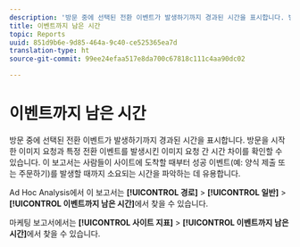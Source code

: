 ```yaml
---
description: '방문 중에 선택된 전환 이벤트가 발생하기까지 경과된 시간을 표시합니다. 방문을 시작한 이미지 요청과 특정 전환 이벤트를 발생시킨 이미지 요청 간 시간 차이를 확인할 수 있습니다. 이 보고서는 사람들이 사이트에 도착할 때부터 성공 이벤트(예: 양식 제출 또는 주문하기)를 발생할 때까지 소요되는 시간을 파악하는 데 유용합니다.'
title: 이벤트까지 남은 시간
topic: Reports
uuid: 851d9b6e-9d85-464a-9c40-ce525365ea7d
translation-type: ht
source-git-commit: 99ee24efaa517e8da700c67818c111c4aa90dc02

---
```



# 이벤트까지 남은 시간

방문 중에 선택된 전환 이벤트가 발생하기까지 경과된 시간을 표시합니다. 방문을 시작한 이미지 요청과 특정 전환 이벤트를 발생시킨 이미지 요청 간 시간 차이를 확인할 수 있습니다. 이 보고서는 사람들이 사이트에 도착할 때부터 성공 이벤트(예: 양식 제출 또는 주문하기)를 발생할 때까지 소요되는 시간을 파악하는 데 유용합니다.

Ad Hoc Analysis에서 이 보고서는 **[!UICONTROL 경로]** > **[!UICONTROL 일반]** > **[!UICONTROL 이벤트까지 남은 시간]**&#x200B;에서 찾을 수 있습니다.

마케팅 보고서에서는 **[!UICONTROL 사이트 지표]** > **[!UICONTROL 이벤트까지 남은 시간]**&#x200B;에서 찾을 수 있습니다.
